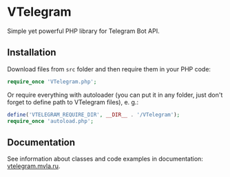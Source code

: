 # VTelegram

Simple yet powerful PHP library for Telegram Bot API.

## Installation

Download files from `src` folder and then require them in your PHP code:

```php
require_once 'VTelegram.php';
```

Or require everything with autoloader (you can put it in any folder, just don't forget to define path to VTelegram files), e. g.:

```php
define('VTELEGRAM_REQUIRE_DIR', __DIR__ . '/VTelegram');
require_once 'autoload.php';
```

## Documentation

See information about classes and code examples in documentation: [vtelegram.mvla.ru](http://vtelegram.mvla.ru).
